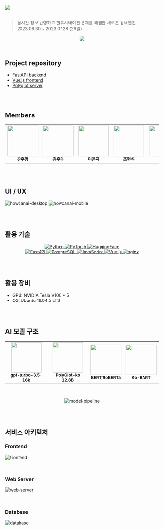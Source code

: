
<a href="https://howcan.ai/">
  <img src="https://github.com/boostcampaitech5/level3_recsys_finalproject-recsys-11/assets/93419379/431b5bb5-572f-4395-971b-1618863456c2">
</a>
<br><br>

> 실시간 정보 반영하고 할루시네이션 문제를 해결한 새로운 검색엔진  
> 2023.06.30 ~ 2023.07.28 (29일)

<p align="center"><a href="https://hits.seeyoufarm.com"><img src="https://hits.seeyoufarm.com/api/count/incr/badge.svg?url=https%3A%2F%2Fgithub.com%2Fboostcampaitech5%2Flevel3_recsys_finalproject-recsys-11%2F&count_bg=%23555555&title_bg=%237B31C2&icon=&icon_color=%23E7E7E7&title=hits&edge_flat=false"/></a></p>

<br>

## Project repository
- [FastAPI backend](https://github.com/NewRecsys/howcanai-backend)
- [Vue.js frontend](https://github.com/NewRecsys/howcanai-frontend)
- [Polyglot server](https://github.com/NewRecsys/howcanai-model)

<br><br>

## Members
<div align="center">
<table>
  <tr>
     <td align="center">
        <a href="https://github.com/gangjoohyeong">
          <img src="https://avatars.githubusercontent.com/u/93419379?v=4" width="100px" alt=""/><br />
          <sub><b>강주형</b></sub>
        </a><br/>
    </td>
    <td align="center">
        <a href="https://github.com/watchstep">
          <img src="https://avatars.githubusercontent.com/u/88659167?v=4" width="100px" alt=""/><br />
          <sub><b>김주의</b></sub>
        </a><br/>
    </td>
    <td align="center">
        <a href="https://github.com/eunjios">
          <img src="https://avatars.githubusercontent.com/u/77034159?v=4" width="100px" alt=""/><br />
          <sub><b>이은지</b></sub>
        </a><br/>
    </td>
    <td align="center">
        <a href="https://github.com/hoyajigi">
          <img src="https://avatars.githubusercontent.com/u/1335881?v=4" width="100px" alt=""/><br />
          <sub><b>조현석</b></sub>
        </a><br/>
    </td>
    <td align="center">
        <a href="https://github.com/MSGitt">
          <img src="https://avatars.githubusercontent.com/u/121923924?v=4" width="100px" alt=""/><br />
          <sub><b>최민수</b></sub><br/>
        </a>
    </td>
  </tr>
</table>
</div>


<br><br>

## UI / UX
![howcanai-desktop](https://github.com/boostcampaitech5/level3_recsys_finalproject-recsys-11/assets/93419379/a81d8850-4afa-4791-b30a-845019fe09dd)
![howcanai-mobile](https://github.com/boostcampaitech5/level3_recsys_finalproject-recsys-11/assets/93419379/941a322f-e082-4cdd-ad1d-bf5ee173a244)

<br><br>

## 활용 기술

<p align="center">
  
<a href="https://www.python.org/">
  <img src="https://img.shields.io/badge/Python-3776AB?style=flat-square&logo=python&logoColor=white" alt="Python">
</a> 
<a href="https://pytorch.org/">
  <img src="https://img.shields.io/badge/PyTorch-EE4C2C?style=flat-square&logo=pytorch&logoColor=white" alt="PyTorch">
</a>
<a href="https://huggingface.co/">
  <img src="https://img.shields.io/badge/HuggingFace-000?style=flat-square&logo=huggingface&logoColor=white" alt="HuggingFace">
</a>

<br>

<a href="https://fastapi.tiangolo.com/">
  <img src="https://img.shields.io/badge/FastAPI-009688?style=flat-square&logo=fastapi&logoColor=white" alt="FastAPI">
</a>
<a href="https://www.postgresql.org/">
  <img src="https://img.shields.io/badge/PostgreSQL-336791?style=flat-square&logo=postgresql&logoColor=white" alt="PostgreSQL">
</a>
<a href="https://www.javascript.com/">
  <img src="https://img.shields.io/badge/JavaScript-F7DF1E?style=flat-square&logo=javascript&logoColor=black" alt="JavaScript">
</a>
<a href="https://vuejs.org/">
  <img src="https://img.shields.io/badge/Vue.js-4FC08D?style=flat-square&logo=vue.js&logoColor=white" alt="Vue.js">
</a>
<a href="https://nginx.org/">
  <img src="https://img.shields.io/badge/nginx-009639?style=flat-square&logo=nginx&logoColor=white" alt="nginx">
</a>

</p>

<br><br>

## 활용 장비

- GPU: NVIDIA Tesla V100 * 5
- OS: Ubuntu 18.04.5 LTS

<br><br>

## AI 모델 구조

<div align="center">
<table>
  <tr>
     <td align="center">
          <img src="https://github.com/boostcampaitech5/level3_recsys_finalproject-recsys-11/assets/93419379/9e5da714-ce7c-4455-8395-9de75ede9683" width="100px" alt=""/><br />
          <sub><b>gpt-turbo-3.5-16k</b></sub><br/>
    </td>
     <td align="center">
          <img src="https://github.com/boostcampaitech5/level3_recsys_finalproject-recsys-11/assets/93419379/bc47c8fb-e1c8-4bf7-be53-dc757d61eb70" width="100px" alt=""/><br />
          <sub><b>PolyGlot-ko 12.8B</b></sub><br/>
    </td>
     <td align="center">
          <img src="https://github.com/boostcampaitech5/level3_recsys_finalproject-recsys-11/assets/93419379/78e5c1a6-4266-457e-848f-a5ef71d1b084" width="100px" alt=""/><br />
          <sub><b>BERT/RoBERTa</b></sub><br/>
    </td>
     <td align="center">
          <img src="https://github.com/boostcampaitech5/level3_recsys_finalproject-recsys-11/assets/93419379/73ba2e93-5018-41f1-88e7-cd0f10af8a03" width="100px" alt=""/><br />
          <sub><b>Ko-BART</b></sub><br/>
    </td>
  </tr>
</table>

<br>

![model-pipeline](https://github.com/boostcampaitech5/level3_recsys_finalproject-recsys-11/assets/93419379/24af2c4a-97d5-400f-abfe-307cc6e8a542)


</div>

<br><br>

## 서비스 아키텍처
### Frontend
![frontend](https://github.com/boostcampaitech5/level3_recsys_finalproject-recsys-11/assets/93419379/a01416db-3891-4e87-b8cf-d07ce5032da8)

<br>

### Web Server
![web-server](https://github.com/boostcampaitech5/level3_recsys_finalproject-recsys-11/assets/93419379/4e22b397-7350-4b61-bbe5-57035d72bd87)

<br>

### Database
![database](https://github.com/boostcampaitech5/level3_recsys_finalproject-recsys-11/assets/93419379/35482eb5-c681-402b-b093-623cd2c67378)


